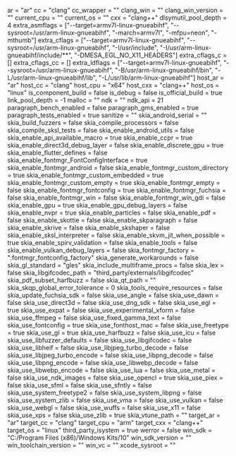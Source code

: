 ar = "ar"
cc = "clang"
cc_wrapper = ""
clang_win = ""
clang_win_version = ""
current_cpu = ""
current_os = ""
cxx = "clang++"
dlsymutil_pool_depth = 4
extra_asmflags = ["--target=armv7l-linux-gnueabihf", "--sysroot=/usr/arm-linux-gnueabihf", "-march=armv7l", "-mfpu=neon", "-mthumb"]
extra_cflags = ["--target=armv7l-linux-gnueabihf", "--sysroot=/usr/arm-linux-gnueabihf", "-I/usr/include", "-I/usr/arm-linux-gnueabihf/include/**", "-DMESA_EGL_NO_X11_HEADERS"]
extra_cflags_c = []
extra_cflags_cc = []
extra_ldflags = ["--target=armv7l-linux-gnueabihf", "--sysroot=/usr/arm-linux-gnueabihf", "-B/usr/arm-linux-gnueabihf/bin", "-L/usr/arm-linux-gnueabihf/lib", "-L/usr/lib/arm-linux-gnueabihf"]
host_ar = "ar"
host_cc = "clang"
host_cpu = "x64"
host_cxx = "clang++"
host_os = "linux"
is_component_build = false
is_debug = false
is_official_build = true
link_pool_depth = -1
malloc = ""
ndk = ""
ndk_api = 21
paragraph_bench_enabled = false
paragraph_gms_enabled = true
paragraph_tests_enabled = true
sanitize = ""
skia_android_serial = ""
skia_build_fuzzers = false
skia_compile_processors = false
skia_compile_sksl_tests = false
skia_enable_android_utils = false
skia_enable_api_available_macro = true
skia_enable_ccpr = true
skia_enable_direct3d_debug_layer = false
skia_enable_discrete_gpu = true
skia_enable_flutter_defines = false
skia_enable_fontmgr_FontConfigInterface = true
skia_enable_fontmgr_android = false
skia_enable_fontmgr_custom_directory = true
skia_enable_fontmgr_custom_embedded = true
skia_enable_fontmgr_custom_empty = true
skia_enable_fontmgr_empty = false
skia_enable_fontmgr_fontconfig = true
skia_enable_fontmgr_fuchsia = false
skia_enable_fontmgr_win = false
skia_enable_fontmgr_win_gdi = false
skia_enable_gpu = true
skia_enable_gpu_debug_layers = false
skia_enable_nvpr = true
skia_enable_particles = false
skia_enable_pdf = false
skia_enable_skottie = false
skia_enable_skparagraph = false
skia_enable_skrive = false
skia_enable_skshaper = false
skia_enable_sksl_interpreter = false
skia_enable_skvm_jit_when_possible = true
skia_enable_spirv_validation = false
skia_enable_tools = false
skia_enable_vulkan_debug_layers = false
skia_fontmgr_factory = ":fontmgr_fontconfig_factory"
skia_generate_workarounds = false
skia_gl_standard = "gles"
skia_include_multiframe_procs = false
skia_lex = false
skia_libgifcodec_path = "third_party/externals/libgifcodec"
skia_pdf_subset_harfbuzz = false
skia_qt_path = ""
skia_skqp_global_error_tolerance = 0
skia_tools_require_resources = false
skia_update_fuchsia_sdk = false
skia_use_angle = false
skia_use_dawn = false
skia_use_direct3d = false
skia_use_dng_sdk = false
skia_use_egl = true
skia_use_expat = false
skia_use_experimental_xform = false
skia_use_ffmpeg = false
skia_use_fixed_gamma_text = false
skia_use_fontconfig = true
skia_use_fonthost_mac = false
skia_use_freetype = true
skia_use_gl = true
skia_use_harfbuzz = false
skia_use_icu = false
skia_use_libfuzzer_defaults = false
skia_use_libgifcodec = false
skia_use_libheif = false
skia_use_libjpeg_turbo_decode = false
skia_use_libjpeg_turbo_encode = false
skia_use_libpng_decode = false
skia_use_libpng_encode = false
skia_use_libwebp_decode = false
skia_use_libwebp_encode = false
skia_use_lua = false
skia_use_metal = false
skia_use_ndk_images = false
skia_use_opencl = true
skia_use_piex = false
skia_use_sfml = false
skia_use_sfntly = false
skia_use_system_freetype2 = false
skia_use_system_libpng = false
skia_use_system_zlib = false
skia_use_vma = false
skia_use_vulkan = false
skia_use_webgl = false
skia_use_wuffs = false
skia_use_x11 = false
skia_use_xps = false
skia_use_zlib = true
skia_vtune_path = ""
target_ar = "ar"
target_cc = "clang"
target_cpu = "arm"
target_cxx = "clang++"
target_os = "linux"
third_party_isystem = true
werror = false
win_sdk = "C:/Program Files (x86)/Windows Kits/10"
win_sdk_version = ""
win_toolchain_version = ""
win_vc = ""
xcode_sysroot = ""
